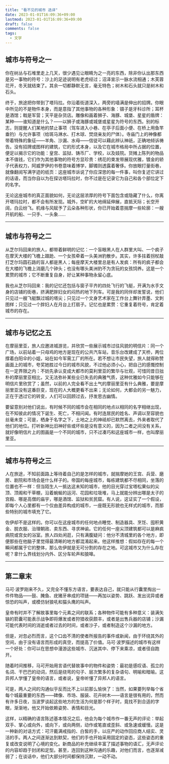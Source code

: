 ```yaml
---
title: "看不见的城市 选译"
date: 2023-01-01T16:09:36+09:00
lastmod: 2023-01-01T16:09:36+09:00
draft: false
comments: false
tags: 
  - 文学
---
```

## 城市与符号之一

你在树丛与石堆里走上几天，很少遇见让眼睛为之一亮的东西，除非你认出那东西是另一事物的符号：沙上的足迹说明有老虎经过；沼泽宣示一脉水流相通；木芙蓉花开，冬天就结束了。其余一切都静默无言，毫无特色；树木和石头就只是树木和石头。

终于，旅途把你带到了塔玛拉。你沿着街道深入，两旁的墙满是伸出的招牌。你眼中所见的不是物件本身，而是意指了其他事物的各种形象：镊子是牙科诊所；耳杯是酒馆；戟是军营；天平是杂货店。雕像和画着狮子、海豚、城堡、星星的盾牌：某种——谁知道是什么？——以狮子或海豚或城堡或星星为符号的东西。别的标志，则提醒人们某地的禁止事项（驾车进入小巷、在亭子后面小便、在桥上用鱼竿垂钓）与允许事项（给斑马淋水、打木球、焚烧亲友的尸体）。寺庙门上的神像都带着特殊的象征——羊角、沙漏、水母——信徒可以藉此辨认神祇，正确地倾诉祷告。没有招牌或图样的建筑，它的形式本身，以及它在城市格局中所占据的位置，便足以揭示它的功能：皇宫、监狱、铸币厂、学校，以及妓院。货摊上陈列的物品本不值钱，它们作为其他事物的符号方显珍贵：绣花的束发带展现优雅，镀金的轿子代表权力，阿威罗伊的书卷意味着博学，脚镯则透露着奢侈。你放眼打量街巷，就像翻阅写满字迹的纸页：这座城市诉说了你应深思的每一件事，叫你复述它讲过的话语，而当你自以为在探访塔玛拉时，你不过是在记录它为自己和各个部位定下的名字。

无论这座城市的真正面貌如何，无论这层浓厚的符号下面包含或隐藏了什么，你离开塔玛拉时，都不会有所发现。城外，空旷的大地绵延伸展，直抵天际；长空开阔，白云纷飞。机缘与风赋予了云朵各种形状，你已开始着意揣摩一些轮廓：一艘开航的船、一只手、一头象……

---

## 城市与符号之二

从芝尔玛回来的旅人，都带着鲜明的记忆：一个盲眼黑人在人群里大叫、一个疯子在摩天大楼的飞檐上踉跄、一个女孩牵着一头美洲豹散步。其实，许多拄着拐杖敲打芝尔玛圆石路的盲人都是黑人；每座摩天大楼里总是有人发疯：所有的疯子都会在大楼的飞檐上消磨几个钟头；也没有哪头美洲豹不为贪玩的女孩饲养。这是一个累赘的城市；它不断重复自身，好让某种事物永留心底。

我也从芝尔玛回来：我的记忆还包括与窗子平齐的四处飞行的飞艇，开满为水手文身的店铺的街巷，挤满肥胖妇女的闷热的地下列车。可是我的同伴却发誓说，他们只见过一艘飞艇飘过城的塔尖；只见过一个文身艺术家在工作台上舞针弄墨、文刺图样；只见过一个胖妇人在月台上打扇子。记忆也是累赘：它重复着符号，肯定着城市的存在。

---

## 城市与记忆之五

在摩丽里亚，旅人应邀进城游览，并欣赏一些展示城市过往风貌的明信片：同一个广场，以前站着一只母鸡的地方是现在的公共汽车站，音乐台改建成了天桥，两位撑着白阳伞的小姐，站在如今军需工厂的所在。若不想让市民失望，旅人就得称赞画面上的城市，夸奖她胜过今日的城市风貌，不过他必须小心，把自己的感慨控制在一定界限之内：不妨先承认变成大都市的莫利里亚的繁华与壮观，可惜同昔日拙朴的摩丽里亚相比，又无法弥补某些业已失去的典雅气质，这种优雅如今只能够在明信片里欣赏了；虽然，以前的人完全看不出土气的摩丽里亚有什么典雅，要是摩丽里亚没有这番巨变，现在的人大概更看不出来；无论如何，大都会的另一魅力，正在于透过它的转变，人们可以回顾过去，抒发思古幽情。

要留意别对他们说出，有时候不同的城市会在相同的地点以相同的名字相继出现，在不知彼此的情况下诞生、死亡，不相问闻。有时连居民的姓名、声调以至容貌也丝毫未变；可是，栖身于名字之下，土地之上的神祗却已默然离去，外来者取代了他们的地位。打听新神比旧神好些或坏些是没有意义的，因为二者之间没有关系，就好像明信片上的图画是一个不同的城市，只不过凑巧和这座城市一样，也叫摩丽里亚。

---

## 城市与符号之三

人在旅途，不知前面路上等待着自己的是怎样的城市，就揣摩她的王宫、兵营、磨房、剧院和市场会是什么样子的。帝国的每座城市，每栋建筑都不尽相同，坐落的位置也不一样：但当陌生人一抵达这未知的城市，他的目光穿过宝塔松果似的尖顶、顶阁和干草棚，沿着蜿蜒的运河、花园和垃圾堆，马上就能分辨出哪是太子的宫殿、哪是高僧的庙宇，哪是酒馆、监狱和贫民窟。有人说，这证实了一个假设，即每个人心里都有一个仅由差异构成的城市，一座既无形貌也无样式的城市，而那些特别的城市填充了它。

佐伊却不是这样的。你可以在这座城市的任何地点睡觉、制造器具、烹饪、囤积黄金、脱衣服、治理朝政、卖东西、寻求神谕。它的任何一座尖顶建筑都可以是麻疯病院或宫女的浴室。旅人四处闲逛，只有满腹疑问：他分不清城里的各个地方，即便那些在他脑子里觉得最清晰的地方都混淆起来。他这样推想：假如存在的每一个瞬间都属于它的整体，那么佐伊就是无可分割的存在之地。可这城市又为什么存在呢？拿什么界线划分内外、区分车轮声和狼嗥。

---

## 第二章末

马可·波罗刚来不久，又完全不懂东方语言，要表达自己，就只能从行囊里掏出一件件物品——鼓、腌鱼、疣猪牙串成的项链——再加以姿势、跳跃、发出诧异或者惊恐的叫声，或模仿豺狼吼和猫头鹰的叫声。

皇帝有时并不了解故事里每个元素之间的联系；各种物件可能有多种意义：装满矢镞的箭囊可能表示战争即将爆发或者狩猎收获颇丰，或者是出售兵器的店铺；沙漏可能代表时间的消逝或者过去的时间，或者沙子，或者制造这个沙漏的地方。

但是，对忽必烈而言，这个口齿不清的使者所报告的事件或新闻，由于环绕其外的空间，由于没有语言而形成的真空，而提高了价值。马可·波罗描述的城市有这样一个好处：你可以在思想中漫游这些城市、沉迷其中、停下来乘凉，或者径自跑开。

随着时间推移，马可开始用言语代替故事中的物件和姿势：最初是感叹语、孤立的名词、干巴巴的动词，然后是绕弯的句子、层次繁多的复杂语句、明喻和暗喻。这异邦人学懂了皇帝的语言，或者说，皇帝听懂了异邦人的语言。

可是，两人之间的沟通似乎反而比不上以前那么愉快了：当然，如果要列举每个省每个城最重要的东西——碑像、市场、服装、花卉树木——语言是很有用的，然而有许多日夜，当波罗谈起这些地方的生活为何是那个样子时，竟找不到合适的字眼，渐渐地，他又开始依赖姿势、表情和目光。

这样，以精确的语言陈述基本情况之后，他会为每个城市作一番无声的评论：举起双手、掌心或向外，或向下，或向两侧，动作或笔直或歪斜、或急速或缓慢。这是一种新的对话方式：可汗戴满戒指的、白皙的手，以庄严的动作回应商人结实、灵活的手。两人之间逐渐达到默契，他们的手也开始采用固定的姿态，这些姿态的重复或改变说明了心境的变化。新商品的补充继续丰富了描述事物的语汇，无声评论的内容却趋于封闭和定型。甚至，连回到这种沟通的乐趣，对他们而言，也逐渐减弱了；在谈话中，他们大部分时间都保持沉默，一动不动。

